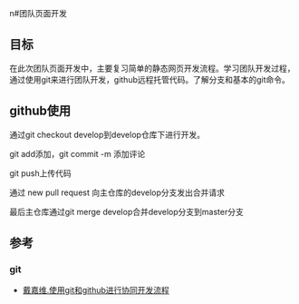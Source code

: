 n#团队页面开发

## 目标

在此次团队页面开发中，主要复习简单的静态网页开发流程。学习团队开发过程，通过使用git来进行团队开发，github远程托管代码。了解分支和基本的git命令。

## github使用

通过git checkout develop到develop仓库下进行开发。

git add添加，git commit -m 添加评论

git push上传代码

通过 new pull request 向主仓库的develop分支发出合并请求

最后主仓库通过git merge develop合并develop分支到master分支

## 参考

### git

* [戴嘉维.使用git和github进行协同开发流程](https://segmentfault.com/a/1190000002413519)